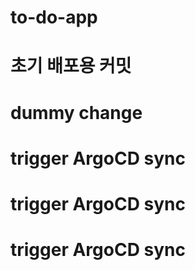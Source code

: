 # to-do-app
# 초기 배포용 커밋
# dummy change
# trigger ArgoCD sync
# trigger ArgoCD sync
# trigger ArgoCD sync
